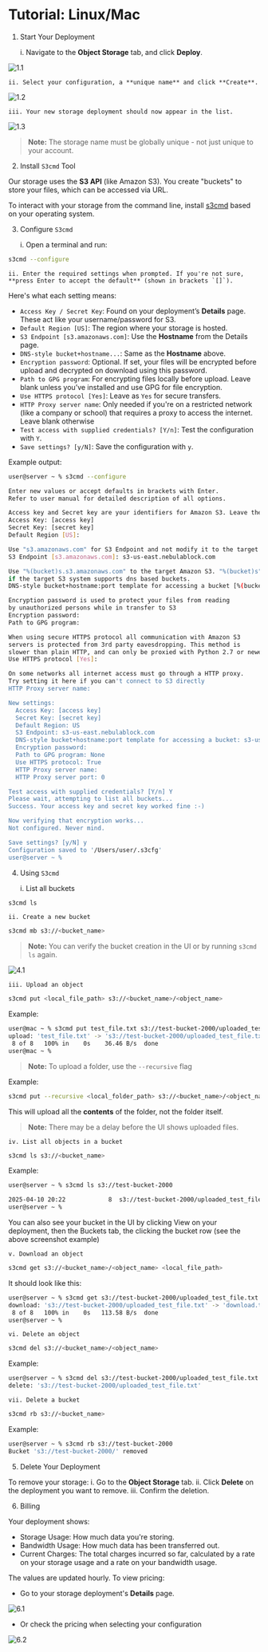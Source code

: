 # Tutorial: Linux/Mac

1. Start Your Deployment 

    i. Navigate to the **Object Storage** tab, and click **Deploy**.

![1.1](../../assets/images/1.png)

    ii. Select your configuration, a **unique name** and click **Create**. 

![1.2](../../assets/images/2.png)

    iii. Your new storage deployment should now appear in the list.

![1.3](../../assets/images/3.png)

> **Note:** The storage name must be globally unique - not just unique to your account. 

2. Install `S3cmd` Tool 

Our storage uses the **S3 API** (like Amazon S3). You create "buckets" to store your files, which can be accessed via URL. 

To interact with your storage from the command line, install [s3cmd](https://s3tools.org/s3cmd) based on your operating system.

3. Configure `S3cmd`

    i. Open a terminal and run: 

```bash
s3cmd --configure
```

    ii. Enter the required settings when prompted. If you're not sure, **press Enter to accept the default** (shown in brackets `[]`). 

Here's what each setting means: 

- `Access Key / Secret Key`: Found on your deployment’s **Details** page. These act like your username/password for S3.
- `Default Region [US]`: The region where your storage is hosted.
- `S3 Endpoint [s3.amazonaws.com]`: Use the **Hostname** from the Details page. 
- `DNS-style bucket+hostname...`: Same as the **Hostname** above. 
- `Encryption password`: Optional. If set, your files will be encrypted before upload and decrypted on download using this password. 
- `Path to GPG program`: For encrypting files locally before upload. Leave blank unless you’ve installed and use GPG for file encryption.
- `Use HTTPS protocol [Yes]`: Leave as `Yes` for secure transfers. 
- `HTTP Proxy server name`: Only needed if you're on a restricted network (like a company or school) that requires a proxy to access the internet. Leave blank otherwise
- `Test access with supplied credentials? [Y/n]`: Test the configuration with `Y`. 
- `Save settings? [y/N]`: Save the configuration with `y`.

Example output: 
```bash
user@server ~ % s3cmd --configure

Enter new values or accept defaults in brackets with Enter.
Refer to user manual for detailed description of all options.

Access key and Secret key are your identifiers for Amazon S3. Leave them empty for using the env variables.
Access Key: [access key]
Secret Key: [secret key]
Default Region [US]: 

Use "s3.amazonaws.com" for S3 Endpoint and not modify it to the target Amazon S3.
S3 Endpoint [s3.amazonaws.com]: s3-us-east.nebulablock.com

Use "%(bucket)s.s3.amazonaws.com" to the target Amazon S3. "%(bucket)s" and "%(location)s" vars can be used
if the target S3 system supports dns based buckets.
DNS-style bucket+hostname:port template for accessing a bucket [%(bucket)s.s3.amazonaws.com]: s3-us-east.nebulablock.com

Encryption password is used to protect your files from reading
by unauthorized persons while in transfer to S3
Encryption password: 
Path to GPG program: 

When using secure HTTPS protocol all communication with Amazon S3
servers is protected from 3rd party eavesdropping. This method is
slower than plain HTTP, and can only be proxied with Python 2.7 or newer
Use HTTPS protocol [Yes]: 

On some networks all internet access must go through a HTTP proxy.
Try setting it here if you can't connect to S3 directly
HTTP Proxy server name: 

New settings:
  Access Key: [access key]
  Secret Key: [secret key]
  Default Region: US
  S3 Endpoint: s3-us-east.nebulablock.com
  DNS-style bucket+hostname:port template for accessing a bucket: s3-us-east.nebulablock.com
  Encryption password: 
  Path to GPG program: None
  Use HTTPS protocol: True
  HTTP Proxy server name: 
  HTTP Proxy server port: 0

Test access with supplied credentials? [Y/n] Y
Please wait, attempting to list all buckets...
Success. Your access key and secret key worked fine :-)

Now verifying that encryption works...
Not configured. Never mind.

Save settings? [y/N] y
Configuration saved to '/Users/user/.s3cfg'
user@server ~ % 
```

4. Using `S3cmd`

    i. List all buckets 

```bash
s3cmd ls
```

    ii. Create a new bucket 

```bash
s3cmd mb s3://<bucket_name>
```

> **Note:** You can verify the bucket creation in the UI or by running `s3cmd ls` again.

![4.1](../../assets/images/4.png)

    iii. Upload an object 

```bash
s3cmd put <local_file_path> s3://<bucket_name>/<object_name>
```

Example:  
```bash
user@mac ~ % s3cmd put test_file.txt s3://test-bucket-2000/uploaded_test_file.txt
upload: 'test_file.txt' -> 's3://test-bucket-2000/uploaded_test_file.txt'  [1 of 1]
 8 of 8   100% in    0s    36.46 B/s  done
user@mac ~ % 
```

> **Note:** To upload a folder, use the `--recursive` flag

Example: 

```bash
s3cmd put --recursive <local_folder_path> s3://<bucket_name>/<object_name>`).
```

This will upload all the **contents** of the folder, not the folder itself. 

> **Note:** There may be a delay before the UI shows uploaded files.

    iv. List all objects in a bucket 

```bash
s3cmd ls s3://<bucket_name>
```

Example: 
```bash
user@server ~ % s3cmd ls s3://test-bucket-2000                                      

2025-04-10 20:22            8  s3://test-bucket-2000/uploaded_test_file.txt
user@server ~ % 
```

You can also see your bucket in the UI by clicking View on your deployment, then the Buckets tab, the clicking the bucket row (see the above screenshot example)  

    v. Download an object 

```bash
s3cmd get s3://<bucket_name>/<object_name> <local_file_path>
```

It should look like this: 

```bash
user@server ~ % s3cmd get s3://test-bucket-2000/uploaded_test_file.txt download.txt     
download: 's3://test-bucket-2000/uploaded_test_file.txt' -> 'download.txt'  [1 of 1]
 8 of 8   100% in    0s   113.58 B/s  done
user@server ~ % 
```

    vi. Delete an object 

```bash
s3cmd del s3://<bucket_name>/<object_name>
```

Example:
```bash
user@server ~ % s3cmd del s3://test-bucket-2000/uploaded_test_file.txt          
delete: 's3://test-bucket-2000/uploaded_test_file.txt'
```

    vii. Delete a bucket 

```bash
s3cmd rb s3://<bucket_name>
```

Example:  
```bash
user@server ~ % s3cmd rb s3://test-bucket-2000                       
Bucket 's3://test-bucket-2000/' removed
```

5. Delete Your Deployment

To remove your storage: 
    i. Go to the **Object Storage** tab. 
    ii. Click **Delete** on the deployment you want to remove. 
    iii. Confirm the deletion. 

6. Billing 

Your deployment shows: 

- Storage Usage: How much data you're storing.
- Bandwidth Usage: How much data has been transferred out. 
- Current Charges: The total charges incurred so far, calculated by a rate on your storage usage and a rate on your bandwidth usage. 

The values are updated hourly. To view pricing: 
- Go to your storage deployment's **Details** page. 

![6.1](../../assets/images/5.png)

- Or check the pricing when selecting your configuration

![6.2](../../assets/images/6.png)